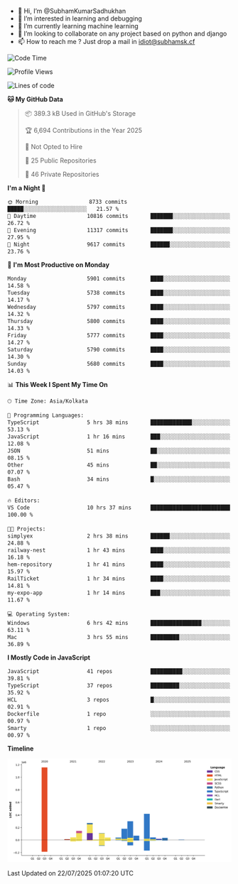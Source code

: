 - 👋 Hi, I’m @SubhamKumarSadhukhan
- 👀 I’m interested in learning and debugging
- 🌱 I’m currently learning machine learning
- 💞️ I’m looking to collaborate on any project based on python and django
- 📫 How to reach me ?
      Just drop a mail in idiot@subhamsk.cf

<!---
SubhamKumarSadhukhan/SubhamKumarSadhukhan is a ✨ special ✨ repository because its `README.md` (this file) appears on your GitHub profile.
You can click the Preview link to take a look at your changes.
--->


<!--START_SECTION:waka-->
![Code Time](http://img.shields.io/badge/Code%20Time-3%2C006%20hrs%201%20min-blue)

![Profile Views](http://img.shields.io/badge/Profile%20Views-0-blue)

![Lines of code](https://img.shields.io/badge/From%20Hello%20World%20I%27ve%20Written-2.9%20million%20lines%20of%20code-blue)

**🐱 My GitHub Data** 

> 📦 389.3 kB Used in GitHub's Storage 
 > 
> 🏆 6,694 Contributions in the Year 2025
 > 
> 🚫 Not Opted to Hire
 > 
> 📜 25 Public Repositories 
 > 
> 🔑 46 Private Repositories 
 > 
**I'm a Night 🦉** 

```text
🌞 Morning                8733 commits        █████░░░░░░░░░░░░░░░░░░░░   21.57 % 
🌆 Daytime                10816 commits       ███████░░░░░░░░░░░░░░░░░░   26.72 % 
🌃 Evening                11317 commits       ███████░░░░░░░░░░░░░░░░░░   27.95 % 
🌙 Night                  9617 commits        ██████░░░░░░░░░░░░░░░░░░░   23.76 % 
```
📅 **I'm Most Productive on Monday** 

```text
Monday                   5901 commits        ████░░░░░░░░░░░░░░░░░░░░░   14.58 % 
Tuesday                  5738 commits        ████░░░░░░░░░░░░░░░░░░░░░   14.17 % 
Wednesday                5797 commits        ████░░░░░░░░░░░░░░░░░░░░░   14.32 % 
Thursday                 5800 commits        ████░░░░░░░░░░░░░░░░░░░░░   14.33 % 
Friday                   5777 commits        ████░░░░░░░░░░░░░░░░░░░░░   14.27 % 
Saturday                 5790 commits        ████░░░░░░░░░░░░░░░░░░░░░   14.30 % 
Sunday                   5680 commits        ████░░░░░░░░░░░░░░░░░░░░░   14.03 % 
```


📊 **This Week I Spent My Time On** 

```text
🕑︎ Time Zone: Asia/Kolkata

💬 Programming Languages: 
TypeScript               5 hrs 38 mins       █████████████░░░░░░░░░░░░   53.13 % 
JavaScript               1 hr 16 mins        ███░░░░░░░░░░░░░░░░░░░░░░   12.08 % 
JSON                     51 mins             ██░░░░░░░░░░░░░░░░░░░░░░░   08.15 % 
Other                    45 mins             ██░░░░░░░░░░░░░░░░░░░░░░░   07.07 % 
Bash                     34 mins             █░░░░░░░░░░░░░░░░░░░░░░░░   05.47 % 

🔥 Editors: 
VS Code                  10 hrs 37 mins      █████████████████████████   100.00 % 

🐱‍💻 Projects: 
simplyex                 2 hrs 38 mins       ██████░░░░░░░░░░░░░░░░░░░   24.88 % 
railway-nest             1 hr 43 mins        ████░░░░░░░░░░░░░░░░░░░░░   16.18 % 
hem-repository           1 hr 41 mins        ████░░░░░░░░░░░░░░░░░░░░░   15.97 % 
RailTicket               1 hr 34 mins        ████░░░░░░░░░░░░░░░░░░░░░   14.81 % 
my-expo-app              1 hr 14 mins        ███░░░░░░░░░░░░░░░░░░░░░░   11.67 % 

💻 Operating System: 
Windows                  6 hrs 42 mins       ████████████████░░░░░░░░░   63.11 % 
Mac                      3 hrs 55 mins       █████████░░░░░░░░░░░░░░░░   36.89 % 
```

**I Mostly Code in JavaScript** 

```text
JavaScript               41 repos            ██████████░░░░░░░░░░░░░░░   39.81 % 
TypeScript               37 repos            █████████░░░░░░░░░░░░░░░░   35.92 % 
HCL                      3 repos             █░░░░░░░░░░░░░░░░░░░░░░░░   02.91 % 
Dockerfile               1 repo              ░░░░░░░░░░░░░░░░░░░░░░░░░   00.97 % 
Smarty                   1 repo              ░░░░░░░░░░░░░░░░░░░░░░░░░   00.97 % 
```



**Timeline**

![Lines of Code chart](https://raw.githubusercontent.com/SubhamKumarSadhukhan/SubhamKumarSadhukhan/main/assets/bar_graph.png)


 Last Updated on 22/07/2025 01:07:20 UTC
<!--END_SECTION:waka-->

